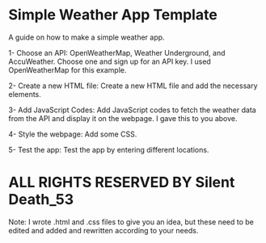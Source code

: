 # Simple Weather App Template
A guide on how to make a simple weather app.

1- Choose an API: OpenWeatherMap, Weather Underground, and AccuWeather. Choose one and sign up for an API key. I used OpenWeatherMap for this example.

2- Create a new HTML file: Create a new HTML file and add the necessary elements.

3- Add JavaScript Codes: Add JavaScript codes to fetch the weather data from the API and display it on the webpage. I gave this to you above.

4- Style the webpage: Add some CSS.

5- Test the app: Test the app by entering different locations.

# ALL RIGHTS RESERVED BY Silent Death_53
Note: I wrote .html and .css files to give you an idea, but these need to be edited and added and rewritten according to your needs.
